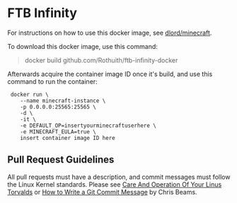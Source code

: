 # FTB Infinity

For instructions on how to use this docker image, see [dlord/minecraft][].

To download this docker image, use this command:

> docker build github.com/Rothuith/ftb-infinity-docker

Afterwards acquire the container image ID once it's build, and use this command to run the container:

```
 docker run \
    --name minecraft-instance \
    -p 0.0.0.0:25565:25565 \
    -d \
    -it \
    -e DEFAULT_OP=insertyourminecraftuserhere \
    -e MINECRAFT_EULA=true \
    insert container image ID here
```



## Pull Request Guidelines

All pull requests must have a description, and commit messages must follow
the Linux Kernel standards. Please see [Care And Operation Of Your Linus Torvalds][]
or [How to Write a Git Commit Message][] by Chris Beams.


[Care And Operation Of Your Linus Torvalds]: https://www.kernel.org/doc/Documentation/SubmittingPatches
[How to Write a Git Commit Message]: http://chris.beams.io/posts/git-commit/

[dlord/minecraft]: https://hub.docker.com/r/dlord/minecraft/
